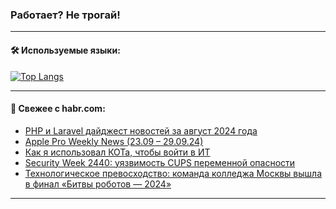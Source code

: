 ### Работает? Не трогай!

---
<!--
#### 🛠️ Technical stack:

![Java](https://img.shields.io/badge/Java-informational?logo=Oracle&style=flat&logoColor=white&color=FF4500)
![Kotlin](https://img.shields.io/badge/Kotlin-informational?logo=Kotlin&style=flat&logoColor=white&color=774D97)
![TS](https://img.shields.io/badge/TypeScript-informational?logo=typeScript&style=flat&logoColor=black&color=017acc)
![Python](https://img.shields.io/badge/Python-informational?logo=Python&style=flat&logoColor=black&color=ffdd54) <br>
![Spring](https://img.shields.io/badge/Spring-informational?logo=Spring&style=flat&logoColor=white&color=6DB33F) 
![SpringBoot](https://img.shields.io/badge/SpringBoot-informational?logo=SpringBoot&style=flat&logoColor=white&color=6DB33F)
![Nest](https://img.shields.io/badge/NestJS-informational?logo=NestJS&style=flat&logoColor=white&color=E0234E) 
![NodeJS](https://img.shields.io/badge/NodeJS-informational?logo=node.js&style=flat&logoColor=white&color=70A760)<br>
![PostgreSQL](https://img.shields.io/badge/PostgreSQL-informational?logo=PostgreSQL&style=flat&logoColor=white&color=DAA520)
![MongoDB](https://img.shields.io/badge/MongoDB-informational?logo=MongoDB&style=flat&logoColor=white&color=870000)
![Apache](https://img.shields.io/badge/Apache-informational?logo=apache&style=flat&logoColor=white&color=f74e28)

___ 
-->

#### 🛠️ Используемые языки:

[![Top Langs](https://github-readme-stats-u2qms2cxw-advtsettinggmailcoms-projects.vercel.app/api/top-langs/?username=zloylis&langs_count=10&hide_title=true&title_color=e6edf3&size_weight=0.5&count_weight=0.5&layout=compact&hide_progress=true&hide_border=true&theme=dracula)](https://github.com/zloylis)

<!---


####  :octocat:&nbsp;&nbsp; Статистика:

![GitHub stats](https://github-readme-stats-u2qms2cxw-advtsettinggmailcoms-projects.vercel.app/api?username=zloylis&show_icons=true&hide_border=true&theme=dracula&title_color=e6edf3&include_all_commits=true&count_private=true&hide_rank=false&hide_title=true&rank_icon=github)
-->
---

#### 💬 Свежее с habr.com:

<!-- BLOG-POST-LIST:START -->
- [PHP и Laravel дайджест новостей за август 2024 года](https://habr.com/ru/articles/847202/?utm_source=habrahabr&utm_medium=rss&utm_campaign=847202)
- [Apple Pro Weekly News &lpar;23.09 – 29.09.24&rpar;](https://habr.com/ru/articles/847194/?utm_source=habrahabr&utm_medium=rss&utm_campaign=847194)
- [Как я использовал КОТа, чтобы войти в ИТ](https://habr.com/ru/companies/rshb/articles/844882/?utm_source=habrahabr&utm_medium=rss&utm_campaign=844882)
- [Security Week 2440: уязвимость CUPS переменной опасности](https://habr.com/ru/companies/kaspersky/articles/847154/?utm_source=habrahabr&utm_medium=rss&utm_campaign=847154)
- [Технологическое превосходство: команда колледжа Москвы вышла в финал «Битвы роботов — 2024»](https://habr.com/ru/articles/847176/?utm_source=habrahabr&utm_medium=rss&utm_campaign=847176)
<!-- BLOG-POST-LIST:END -->

---
